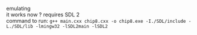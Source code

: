 emulating  
it works now  ?
requires SDL 2  
command to run:
```g++ main.cxx chip8.cxx -o chip8.exe -I./SDL/include -L./SDL/lib -lmingw32 -lSDL2main -lSDL2```